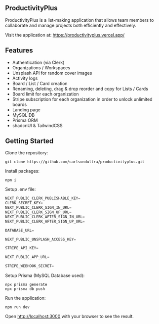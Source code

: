 ## ProductivityPlus
ProductivityPlus is a list-making application that allows team members to collaborate and manage projects both efficiently and effectively.

Visit the application at: https://productivityplus.vercel.app/

## Features
- Authentication (via Clerk)
- Organizations / Workspaces
- Unsplash API for random cover images
- Activity logs 
- Board / List / Card creation
- Renaming, deleting, drag & drop reorder and copy for Lists / Cards
- Board limit for each organization
- Stripe subscription for each organization in order to unlock unlimited boards
- Landing page
- MySQL DB
- Prisma ORM
- shadcnUI & TailwindCSS

## Getting Started

Clone the repository:

```shell
git clone https://github.com/carlsondultra/productivityplus.git
```

Install packages:

```shell
npm i
```

Setup .env file:


```js
NEXT_PUBLIC_CLERK_PUBLISHABLE_KEY=
CLERK_SECRET_KEY=
NEXT_PUBLIC_CLERK_SIGN_IN_URL=
NEXT_PUBLIC_CLERK_SIGN_UP_URL=
NEXT_PUBLIC_CLERK_AFTER_SIGN_IN_URL=
NEXT_PUBLIC_CLERK_AFTER_SIGN_UP_URL=

DATABASE_URL=

NEXT_PUBLIC_UNSPLASH_ACCESS_KEY=

STRIPE_API_KEY=

NEXT_PUBLIC_APP_URL=

STRIPE_WEBHOOK_SECRET=
```

Setup Prisma (MySQL Database used): 

```shell
npx prisma generate
npx prisma db push

```

Run the application:

```shell
npm run dev
```

Open [http://localhost:3000](http://localhost:3000) with your browser to see the result.